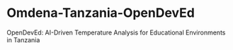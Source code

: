 # Omdena-Tanzania-OpenDevEd
OpenDevEd: AI-Driven Temperature Analysis for Educational Environments in Tanzania
